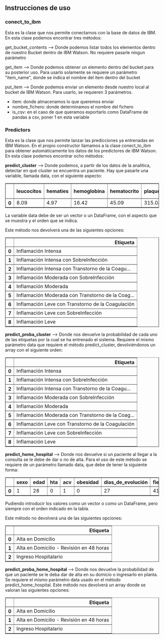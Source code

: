 ## Instrucciones de uso

### conect_to_ibm

Esta es la clase que nos permite conectarnos con la base de datos de IBM. En esta clase podemos encontrar tres métodos:

get_bucket_contents --> Donde podemos listar todos los elementos dentro de nuestro Bucket dentro de IBM Watson. No requiere pasarle ningun parámetro

get_item --> Donde podemos obtener un elemento dentro del bucket para su posterior uso. Para usarlo solamente se requiere un parámetro "item_name", donde se indica el nombre del item dentro del bucket

put_item --> Donde podemos enviar un elemento desde nuestro local al bucket de IBM Watson. Para usarlo, se requieren 3 parámetros.
  - item: donde almacenamos lo que queremos enviar
  - nombre_fichero: donde determinamos el nombre del fichero
  - is_csv: en el caso de que queramos exportarlo como DataFrame de pandas a csv, poner 1 en esta variable
  

### Predictors

Esta es la clase que nos permite lanzar las predicciones ya entrenadas en IBM Watson. En el propio constructor llamamos a la clase conect_to_ibm para obtener automáticamente los datos de los predictores de IBM Watson. En esta clase podemos encontrar ocho métodos:

**predict_cluster** --> Donde podemos, a partir de los datos de la analitica, detectar en qué cluster se encuentra un paciente. Hay que pasarle una variable, llamada data, con el siguiente aspecto:

<table border="1" class="dataframe">  <thead>    <tr style="text-align: right;">      <th></th>      <th>leucocitos</th>      <th>hematies</th>      <th>hemoglobina</th>      <th>hematocrito</th>      <th>plaquetas</th>      <th>neutrofilos</th>      <th>linfocitos</th>      <th>monocitos</th>      <th>eosinófilos</th>      <th>actividad_de_protrombina</th>      <th>inr</th>      <th>fibrinogeno_derivado</th>      <th>tiempo_de_cefalina</th>      <th>ferritina</th>      <th>d_dímero</th>      <th>glucosa_en_suero</th>      <th>creatinina_en_suero</th>      <th>filtrado_glomerular(ckd-epi)</th>      <th>sodio_en_suero</th>      <th>potasio_en_suero</th>      <th>cloro_en_suero</th>      <th>asat/got</th>      <th>alat/gpt</th>      <th>ggt</th>      <th>proteína_c_reactiva</th>      <th>procalcitonina</th>      <th>interleuquina-6</th>      <th>interleuqiona-1</th>      <th>proteinas_totales_en_suero</th>      <th>nt-probnp</th>      <th>ph_sangre_arterial</th>      <th>pco2_sangre_arterial</th>      <th>lactato</th>      <th>bicarbonato_sangre_arterial</th>      <th>bicarbonato_std_sangre_arterial</th>      <th>exceso_de_bases_standard</th>      <th>calcio_ionizado</th>      <th>calcio_ionizado_corregido_ph_7.40</th>      <th>anion_gap</th>    </tr>  </thead>  <tbody>    <tr>      <th>0</th>      <td>8.09</td>      <td>4.97</td>      <td>16.42</td>      <td>45.09</td>      <td>315.04</td>      <td>54.94</td>      <td>23.81</td>      <td>5.96</td>      <td>0.67</td>      <td>77.57</td>      <td>0.85</td>      <td>278.26</td>      <td>98.32</td>      <td>3365.63</td>      <td>333.71</td>      <td>75.63</td>      <td>0.76</td>      <td>882.38</td>      <td>142.63</td>      <td>4.32</td>      <td>99.66</td>      <td>5.01</td>      <td>7.64</td>      <td>26.44</td>      <td>20.38</td>      <td>0.31</td>      <td>3.54</td>      <td>23.26</td>      <td>7.69</td>      <td>73.93</td>      <td>7.41</td>      <td>44.4</td>      <td>0.76</td>      <td>24.61</td>      <td>25.05</td>      <td>1.23</td>      <td>1.19</td>      <td>1.28</td>      <td>12.55</td>    </tr>  </tbody></table>

La variable data debe de ser un vector o un DataFrame, con el aspecto que se muestra y el orden que se indica.

Este método nos devolverá una de las siguientes opciones:

<table border="1" class="dataframe">  <thead>    <tr style="text-align: right;">      <th></th>      <th>Etiqueta</th>    </tr>  </thead>  <tbody>    <tr>      <th>0</th>      <td>Inflamación Intensa</td>    </tr>    <tr>      <th>1</th>      <td>Inflamación Intensa con SobreInfección</td>    </tr>    <tr>      <th>2</th>      <td>Inflamación Intensa con Transtorno de la Coagu...</td>    </tr>    <tr>      <th>3</th>      <td>Inflamación Moderada con SobreInfección</td>    </tr>    <tr>      <th>4</th>      <td>Inflamación Moderada</td>    </tr>    <tr>      <th>5</th>      <td>Inflamación Moderada con Transtorno de la Coag...</td>    </tr>    <tr>      <th>6</th>      <td>Inflamación Leve con Transtorno de la Coagulación</td>    </tr>    <tr>      <th>7</th>      <td>Inflamación Leve con SobreInfección</td>    </tr>    <tr>      <th>8</th>      <td>Inflamación Leve</td>    </tr>  </tbody></table>
      
**predict_proba_cluster** --> Donde nos devuelve la probabilidad de cada uno de las etiquetas por la cual se ha entrenado el sistema. Requiere el mismo parámetro data que requiere el método predict_cluster, devolviéndonos un array con el siguiente orden:

<table border="1" class="dataframe">  <thead>    <tr style="text-align: right;">      <th></th>      <th>Etiqueta</th>    </tr>  </thead>  <tbody>    <tr>      <th>0</th>      <td>Inflamación Intensa</td>    </tr>    <tr>      <th>1</th>      <td>Inflamación Intensa con SobreInfección</td>    </tr>    <tr>      <th>2</th>      <td>Inflamación Intensa con Transtorno de la Coagu...</td>    </tr>    <tr>      <th>3</th>      <td>Inflamación Moderada con SobreInfección</td>    </tr>    <tr>      <th>4</th>      <td>Inflamación Moderada</td>    </tr>    <tr>      <th>5</th>      <td>Inflamación Moderada con Transtorno de la Coag...</td>    </tr>    <tr>      <th>6</th>      <td>Inflamación Leve con Transtorno de la Coagulación</td>    </tr>    <tr>      <th>7</th>      <td>Inflamación Leve con SobreInfección</td>    </tr>    <tr>      <th>8</th>      <td>Inflamación Leve</td>    </tr>  </tbody></table>
       
**predict_home_hospital** --> Donde nos devuelve si un paciente al llegar a la consulta se le debe de dar o no de alta. Para el uso de este método se requiere de un parámetro llamado data, que debe de tener la siguiente forma:

<table border="1" class="dataframe">  <thead>    <tr style="text-align: right;">      <th></th>      <th>sexo</th>      <th>edad</th>      <th>hta</th>      <th>acv</th>      <th>obesidad</th>      <th>dias_de_evolución</th>      <th>fiebre</th>      <th>tos</th>      <th>disnea_en_reposo</th>      <th>disnea_con_esfuerzos</th>      <th>dolor_torácico</th>      <th>odinofagia</th>      <th>anosmia</th>      <th>cefalea</th>      <th>rinorrea</th>      <th>vomitos</th>      <th>diarrea</th>      <th>peso</th>      <th>relleno_capilar_patologica</th>      <th>relleno_capilar_no_patologica</th>      <th>frecuencia_cardiaca</th>      <th>tensión_arterial_d</th>      <th>tensión_arterial_s</th>      <th>frecuencia_respiratoria</th>      <th>saturación</th>      <th>trabajo_respiratorio</th>      <th>auscultacion_pulmonar_no_patologica</th>      <th>auscultacion_pulmonar_patologica</th>      <th>lesiones_cutaneas</th>      <th>ant_per</th>      <th>rx_tx</th>      <th>rx_tx_pos</th>    </tr>  </thead>  <tbody>    <tr>      <th>0</th>      <td>1</td>      <td>28</td>      <td>0</td>      <td>1</td>      <td>0</td>      <td>27</td>      <td>41</td>      <td>0</td>      <td>1</td>      <td>0</td>      <td>1</td>      <td>1</td>      <td>0</td>      <td>0</td>      <td>0</td>      <td>0</td>      <td>0</td>      <td>88</td>      <td>0</td>      <td>1</td>      <td>94</td>      <td>97</td>      <td>140</td>      <td>246</td>      <td>96</td>      <td>1</td>      <td>0</td>      <td>1</td>      <td>1</td>      <td>0</td>      <td>0</td>      <td>0</td>    </tr>  </tbody></table>

Pudiendo introducir los valores como un vector o como un DataFrame, pero siempre con el orden indicado en la tabla.

Este método no devolverá una de las siguientes opciones:

<table border="1" class="dataframe">  <thead>    <tr style="text-align: right;">      <th></th>      <th>Etiqueta</th>    </tr>  </thead>  <tbody>    <tr>      <th>0</th>      <td>Alta en Domicilio</td>    </tr>    <tr>      <th>1</th>      <td>Alta en Domicilio - Revisión en 48 horas</td>    </tr>    <tr>      <th>2</th>      <td>Ingreso Hospitalario</td>    </tr>  </tbody></table>
       
**predict_proba_home_hospital** --> Donde nos devuelve la probabilidad de que un paciente se le deba dar de alta en su domicio o ingresarlo en planta. Se requiere el mismo parámetro data usado en el método predict_home_hospital. Este método nos devolverá un array donde se valoran las siguientes opciones: 

<table border="1" class="dataframe">  <thead>    <tr style="text-align: right;">      <th></th>      <th>Etiqueta</th>    </tr>  </thead>  <tbody>    <tr>      <th>0</th>      <td>Alta en Domicilio</td>    </tr>    <tr>      <th>1</th>      <td>Alta en Domicilio - Revisión en 48 horas</td>    </tr>    <tr>      <th>2</th>      <td>Ingreso Hospitalario</td>    </tr>  </tbody></table>

